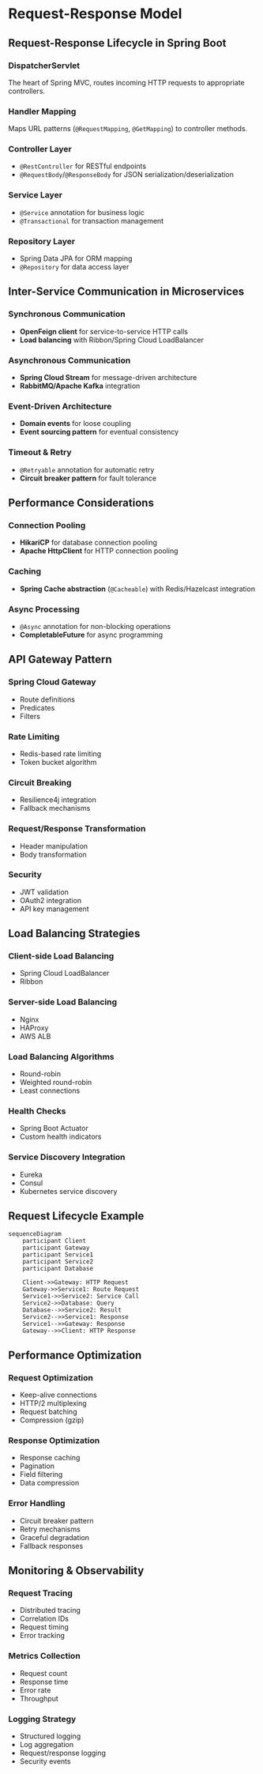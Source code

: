 # Request-Response Model

## Request-Response Lifecycle in Spring Boot

### DispatcherServlet
The heart of Spring MVC, routes incoming HTTP requests to appropriate controllers.

### Handler Mapping
Maps URL patterns (`@RequestMapping`, `@GetMapping`) to controller methods.

### Controller Layer
- `@RestController` for RESTful endpoints
- `@RequestBody`/`@ResponseBody` for JSON serialization/deserialization

### Service Layer
- `@Service` annotation for business logic
- `@Transactional` for transaction management

### Repository Layer
- Spring Data JPA for ORM mapping
- `@Repository` for data access layer

## Inter-Service Communication in Microservices

### Synchronous Communication
- **OpenFeign client** for service-to-service HTTP calls
- **Load balancing** with Ribbon/Spring Cloud LoadBalancer

### Asynchronous Communication
- **Spring Cloud Stream** for message-driven architecture
- **RabbitMQ/Apache Kafka** integration

### Event-Driven Architecture
- **Domain events** for loose coupling
- **Event sourcing pattern** for eventual consistency

### Timeout & Retry
- `@Retryable` annotation for automatic retry
- **Circuit breaker pattern** for fault tolerance

## Performance Considerations

### Connection Pooling
- **HikariCP** for database connection pooling
- **Apache HttpClient** for HTTP connection pooling

### Caching
- **Spring Cache abstraction** (`@Cacheable`) with Redis/Hazelcast integration

### Async Processing
- `@Async` annotation for non-blocking operations
- **CompletableFuture** for async programming

## API Gateway Pattern

### Spring Cloud Gateway
- Route definitions
- Predicates
- Filters

### Rate Limiting
- Redis-based rate limiting
- Token bucket algorithm

### Circuit Breaking
- Resilience4j integration
- Fallback mechanisms

### Request/Response Transformation
- Header manipulation
- Body transformation

### Security
- JWT validation
- OAuth2 integration
- API key management

## Load Balancing Strategies

### Client-side Load Balancing
- Spring Cloud LoadBalancer
- Ribbon

### Server-side Load Balancing
- Nginx
- HAProxy
- AWS ALB

### Load Balancing Algorithms
- Round-robin
- Weighted round-robin
- Least connections

### Health Checks
- Spring Boot Actuator
- Custom health indicators

### Service Discovery Integration
- Eureka
- Consul
- Kubernetes service discovery

## Request Lifecycle Example

```mermaid
sequenceDiagram
    participant Client
    participant Gateway
    participant Service1
    participant Service2
    participant Database
    
    Client->>Gateway: HTTP Request
    Gateway->>Service1: Route Request
    Service1->>Service2: Service Call
    Service2->>Database: Query
    Database-->>Service2: Result
    Service2-->>Service1: Response
    Service1-->>Gateway: Response
    Gateway-->>Client: HTTP Response
```

## Performance Optimization

### Request Optimization
- Keep-alive connections
- HTTP/2 multiplexing
- Request batching
- Compression (gzip)

### Response Optimization
- Response caching
- Pagination
- Field filtering
- Data compression

### Error Handling
- Circuit breaker pattern
- Retry mechanisms
- Graceful degradation
- Fallback responses

## Monitoring & Observability

### Request Tracing
- Distributed tracing
- Correlation IDs
- Request timing
- Error tracking

### Metrics Collection
- Request count
- Response time
- Error rate
- Throughput

### Logging Strategy
- Structured logging
- Log aggregation
- Request/response logging
- Security events
